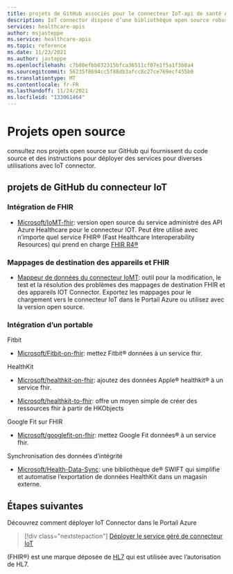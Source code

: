 ```yaml
---
title: projets de GitHub associés pour le connecteur IoT-api de santé Azure
description: IoT connector dispose d’une bibliothèque open source robuste (GitHub) permettant d’ingérer des messages d’appareil à partir d’appareils mobiles populaires.
services: healthcare-apis
author: msjasteppe
ms.service: healthcare-apis
ms.topic: reference
ms.date: 11/23/2021
ms.author: jasteppe
ms.openlocfilehash: c7b80efbb032315bfca36511cf07e1f5a1f3b8a4
ms.sourcegitcommit: 56235f8694cc5f88db3afcc8c27ce769ecf455b0
ms.translationtype: MT
ms.contentlocale: fr-FR
ms.lasthandoff: 11/24/2021
ms.locfileid: "133061464"
---
```

# <a name="open-source-projects"></a>Projets open source

consultez nos projets open source sur GitHub qui fournissent du code source et des instructions pour déployer des services pour diverses utilisations avec IoT connector. 

## <a name="iot-connector-github-projects"></a>projets de GitHub du connecteur IoT

### <a name="fhir-integration"></a>Intégration de FHIR

* [Microsoft/IoMT-fhir](https://github.com/microsoft/iomt-fhir): version open source du service administré des API Azure Healthcare pour le connecteur IOT. Peut être utilisé avec n’importe quel service FHIR&#174; (Fast Healthcare Interoperability Resources) qui prend en charge [FHIR R4&#174;](https://www.hl7.org/implement/standards/product_brief.cfm?product_id=491)

### <a name="device-and-fhir-destination-mappings"></a>Mappages de destination des appareils et FHIR

* [Mappeur de données du connecteur IoMT](https://github.com/microsoft/iomt-fhir/tree/master/tools/data-mapper): outil pour la modification, le test et la résolution des problèmes des mappages de destination FHIR et des appareils IOT Connector. Exportez les mappages pour le chargement vers le connecteur IoT dans le Portail Azure ou utilisez avec la version open source.

### <a name="wearables-integration"></a>Intégration d’un portable

Fitbit

* [Microsoft/Fitbit-on-fhir](https://github.com/microsoft/FitbitOnFHIR): mettez Fitbit&#174; données à un service fhir.

HealthKit

* [Microsoft/healthkit-on-fhir](https://github.com/microsoft/healthkit-on-fhir): ajoutez des données Apple&#174; healthkit&#174; à un service fhir.

* [Microsoft/healthkit-to-fhir](https://github.com/microsoft/healthkit-to-fhir): offre un moyen simple de créer des ressources fhir à partir de HKObjects

Google Fit sur FHIR

* [Microsoft/googlefit-on-fhir](https://github.com/microsoft/googlefit-on-fhir): mettez Google Fit données&#174; à un service fhir.

Synchronisation des données d’intégrité

* [Microsoft/Health-Data-Sync](https://github.com/microsoft/health-data-sync): une bibliothèque de&#174; SWIFT qui simplifie et automatise l’exportation de données HealthKit dans un magasin externe.

## <a name="next-steps"></a>Étapes suivantes
Découvrez comment déployer IoT Connector dans le Portail Azure

>[!div class="nextstepaction"]
>[Déployer le service géré de connecteur IoT](deploy-iot-connector-in-azure.md)

(FHIR&#174;) est une marque déposée de [HL7](https://hl7.org/fhir/) qui est utilisée avec l’autorisation de HL7.

